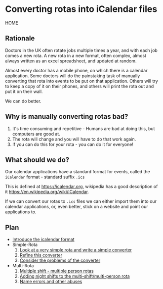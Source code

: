 # Converting rotas into iCalendar files

[HOME](https://zeripath.github.io/sample-rota-converters)

## Rationale
Doctors in the UK often rotate jobs multiple times a year, and with each job comes a new rota.
A new rota in a new format, often complex, almost always written as an excel spreadsheet, and
updated at random.

Almost every doctor has a mobile phone, on which there is a calendar application. Some doctors
will do the painstaking task of manually converting that rota into events to be put on that application.
Others will try to keep a copy of it on their phones, and others will print the rota out and put
it on their wall.

We can do better.

## Why is manually converting rotas bad?

1. It's time consuming and repetitive - Humans are bad at doing this, but computers are good at.
2. The rota will change and you will have to do that work again.
3. If you can do this for your rota - you can do it for everyone!

## What should we do?

Our calendar applications have a standard format for events, called the `iCalendar` format - standard suffix `.ics`

This is defined at <https://icalendar.org>, wikipedia has a good description of it <https://en.wikipedia.org/wiki/ICalendar>.

If we can convert our rotas to `.ics` files we can either import them into our calendar applications, or, even better, stick on a website and point our applications to.

## Plan
* [Introduce the icalendar format](icalendar)
* Simple-Rota
  1. [Look at a very simple rota and write a simple converter](simple-rota/part-1)
  2. [Refine this converter](simple-rota/part-2)
  3. [Consider the problems of the converter](simple-rota/part-3)
* Multi-Rota
  1. [Multiple shift - multiple person rotas](multi-rota/part-1)
  2. [Adding night shifts to the multi-shift/multi-person rota](multi-rota/part-2)
  3. [Name errors and other abuses](multi-rota/part-3)

